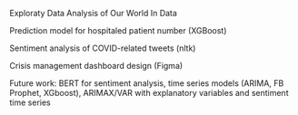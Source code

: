 Exploraty Data Analysis of Our World In Data

Prediction model for hospitaled patient number (XGBoost)

Sentiment analysis of COVID-related tweets (nltk)

Crisis management dashboard design (Figma)

Future work: BERT for sentiment analysis, time series models (ARIMA, FB Prophet, XGboost), ARIMAX/VAR with explanatory variables and sentiment time series
